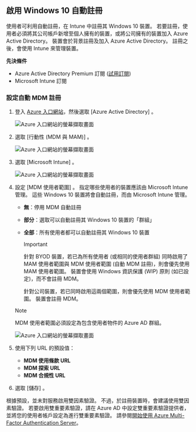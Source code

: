 ## <a name="enable-windows-10-automatic-enrollment"></a>啟用 Windows 10 自動註冊

使用者可利用自動註冊，在 Intune 中註冊其 Windows 10 裝置。 若要註冊，使用者必須將其公司帳戶新增至個人擁有的裝置，或將公司擁有的裝置加入 Azure Active Directory。 裝置會於背景註冊及加入 Azure Active Directory。 註冊之後，會使用 Intune 來管理裝置。

**先決條件**

- Azure Active Directory Premium 訂閱 ([試用訂閱](https://go.microsoft.com/fwlink/?LinkID=816845))
- Microsoft Intune 訂閱

### <a name="configure-automatic-mdm-enrollment"></a>設定自動 MDM 註冊

1. 登入 [Azure 入口網站](https://portal.azure.com)，然後選取 [Azure Active Directory]  。

   ![Azure 入口網站的螢幕擷取畫面](../enrollment/media/windows-enroll/auto-enroll-azure-main.png)

2. 選取 [行動性 (MDM 與 MAM)]  。

   ![Azure 入口網站的螢幕擷取畫面](../enrollment/media/windows-enroll/auto-enroll-mdm.png)

3. 選取 [Microsoft Intune]  。

   ![Azure 入口網站的螢幕擷取畫面](../enrollment/media/windows-enroll/auto-enroll-intune.png)

4. 設定 [MDM 使用者範圍]  。 指定哪些使用者的裝置應該由 Microsoft Intune 管理。 這些 Windows 10 裝置將會自動註冊，而由 Microsoft Intune 管理。

   - **無**：停用 MDM 自動註冊
   - **部分**：選取可以自動註冊其 Windows 10 裝置的「群組」 
   - **全部**：所有使用者都可以自動註冊其 Windows 10 裝置

      > [!IMPORTANT]
      > 針對 BYOD 裝置，若已為所有使用者 (或相同的使用者群組) 同時啟用了 MAM 使用者範圍與 MDM 使用者範圍 (自動 MDM 註冊)，則會優先使用 MAM 使用者範圍。 裝置會使用 Windows 資訊保護 (WIP) 原則 (如已設定)，而不會註冊 MDM。
      >
      > 針對公司裝置，若已同時啟用這兩個範圍，則會優先使用 MDM 使用者範圍。 裝置會註冊 MDM。

   > [!NOTE]
   > MDM 使用者範圍必須設定為包含使用者物件的 Azure AD 群組。

   ![Azure 入口網站的螢幕擷取畫面](../enrollment/media/windows-enroll/auto-enroll-scope.png)

5. 使用下列 URL 的預設值：
    - **MDM 使用條款 URL**
    - **MDM 探索 URL**
    - **MDM 合規性 URL**

6. 選取 [儲存]  。

根據預設，並未對服務啟用雙因素驗證。 不過，於註冊裝置時，會建議使用雙因素驗證。 若要啟用雙重要素驗證，請在 Azure AD 中設定雙重要素驗證提供者，並將您的使用者帳戶設定為進行雙重要素驗證。 請參閱[開始使用 Azure Multi-Factor Authentication Server](https://docs.microsoft.com/azure/multi-factor-authentication/multi-factor-authentication-get-started-cloud)。
